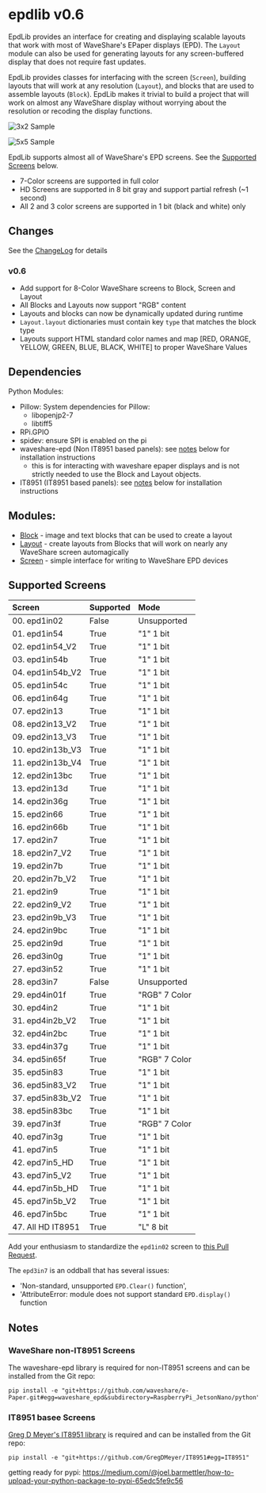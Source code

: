 # epdlib v0.6

EpdLib provides an interface for creating and displaying scalable layouts that work with most of WaveShare's EPaper displays (EPD). The `Layout` module can also be used for generating layouts for any screen-buffered display that does not require fast updates. 

EpdLib provides classes for interfacing with the screen (`Screen`), building layouts that will work at any resolution (`Layout`), and blocks that are used to assemble layouts (`Block`). EpdLib makes it trivial to build a project that will work on almost any WaveShare display without worrying about the resolution or recoding the display functions.

![3x2 Sample](./docs/weather_3x2.png)

![5x5 Sample](./docs/weather_5x5.png)

EpdLib supports almost all of WaveShare's EPD screens. See the [Supported Screens](#supported-screens) below.

* 7-Color screens are supported in full color
* HD Screens are supported in 8 bit gray and support partial refresh (~1 second)
* All 2 and 3 color screens are supported in 1 bit (black and white) only

## Changes

See the [ChangeLog](./changes.md) for details

### v0.6

* Add support for 8-Color WaveShare screens to Block, Screen and Layout
* All Blocks and Layouts now support "RGB" content
* Layouts and blocks can now be dynamically updated during runtime
* `Layout.layout` dictionaries must contain key `type` that matches the block type
* Layouts support HTML standard color names and map [RED, ORANGE, YELLOW, GREEN, BLUE, BLACK, WHITE] to proper WaveShare Values

## Dependencies

Python Modules:
* Pillow: System dependencies for Pillow:
    * libopenjp2-7
    * libtiff5
* RPi.GPIO
* spidev: ensure SPI is enabled on the pi
* waveshare-epd (Non IT8951 based panels): see [notes](#notes) below for installation instructions
    * this is for interacting with waveshare epaper displays and is not strictly needed to use the Block and Layout objects.
* IT8951 (IT8951 based panels): see [notes](#notes) below for installation instructions


## Modules:

* [Block](./docs/Block.md) - image and text blocks that can be used to create a layout
* [Layout](./docs/Layout.md) - create layouts from Blocks that will work on nearly any WaveShare screen automagically
* [Screen](./docs/Screen.md) - simple interface for writing to WaveShare EPD devices

## Supported Screens


|Screen            |Supported      |Mode          |
|:-----------------|:--------------|:-------------|
|00. epd1in02      |False          |Unsupported   |
|01. epd1in54      |True           |"1" 1 bit     |
|02. epd1in54_V2   |True           |"1" 1 bit     |
|03. epd1in54b     |True           |"1" 1 bit     |
|04. epd1in54b_V2  |True           |"1" 1 bit     |
|05. epd1in54c     |True           |"1" 1 bit     |
|06. epd1in64g     |True           |"1" 1 bit     |
|07. epd2in13      |True           |"1" 1 bit     |
|08. epd2in13_V2   |True           |"1" 1 bit     |
|09. epd2in13_V3   |True           |"1" 1 bit     |
|10. epd2in13b_V3  |True           |"1" 1 bit     |
|11. epd2in13b_V4  |True           |"1" 1 bit     |
|12. epd2in13bc    |True           |"1" 1 bit     |
|13. epd2in13d     |True           |"1" 1 bit     |
|14. epd2in36g     |True           |"1" 1 bit     |
|15. epd2in66      |True           |"1" 1 bit     |
|16. epd2in66b     |True           |"1" 1 bit     |
|17. epd2in7       |True           |"1" 1 bit     |
|18. epd2in7_V2    |True           |"1" 1 bit     |
|19. epd2in7b      |True           |"1" 1 bit     |
|20. epd2in7b_V2   |True           |"1" 1 bit     |
|21. epd2in9       |True           |"1" 1 bit     |
|22. epd2in9_V2    |True           |"1" 1 bit     |
|23. epd2in9b_V3   |True           |"1" 1 bit     |
|24. epd2in9bc     |True           |"1" 1 bit     |
|25. epd2in9d      |True           |"1" 1 bit     |
|26. epd3in0g      |True           |"1" 1 bit     |
|27. epd3in52      |True           |"1" 1 bit     |
|28. epd3in7       |False          |Unsupported   |
|29. epd4in01f     |True           |"RGB" 7 Color |
|30. epd4in2       |True           |"1" 1 bit     |
|31. epd4in2b_V2   |True           |"1" 1 bit     |
|32. epd4in2bc     |True           |"1" 1 bit     |
|33. epd4in37g     |True           |"1" 1 bit     |
|34. epd5in65f     |True           |"RGB" 7 Color |
|35. epd5in83      |True           |"1" 1 bit     |
|36. epd5in83_V2   |True           |"1" 1 bit     |
|37. epd5in83b_V2  |True           |"1" 1 bit     |
|38. epd5in83bc    |True           |"1" 1 bit     |
|39. epd7in3f      |True           |"RGB" 7 Color |
|40. epd7in3g      |True           |"1" 1 bit     |
|41. epd7in5       |True           |"1" 1 bit     |
|42. epd7in5_HD    |True           |"1" 1 bit     |
|43. epd7in5_V2    |True           |"1" 1 bit     |
|44. epd7in5b_HD   |True           |"1" 1 bit     |
|45. epd7in5b_V2   |True           |"1" 1 bit     |
|46. epd7in5bc     |True           |"1" 1 bit     |
|47. All HD IT8951 |True           |"L" 8 bit     |

Add your enthusiasm to standardize the `epd1in02` screen to [this Pull Request](https://github.com/waveshare/e-Paper/pull/283). 

The `epd3in7` is an oddball that has several issues:

* 'Non-standard, unsupported `EPD.Clear()` function',
* 'AttributeError: module does not support standard `EPD.display()` function

## Notes

### WaveShare non-IT8951 Screens

The waveshare-epd library is required for non-IT8951 screens and can be installed from the Git repo:

```Shell
pip install -e "git+https://github.com/waveshare/e-Paper.git#egg=waveshare_epd&subdirectory=RaspberryPi_JetsonNano/python"
```

### IT8951 basee Screens

[Greg D Meyer's IT8951 library](https://github.com/GregDMeyer/IT8951) is required and can be installed from the Git repo:

```Shell
pip install -e "git+https://github.com/GregDMeyer/IT8951#egg=IT8951"
```


getting ready for pypi:
https://medium.com/@joel.barmettler/how-to-upload-your-python-package-to-pypi-65edc5fe9c56


